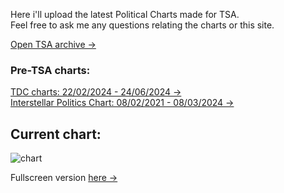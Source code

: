 <link rel="stylesheet" href="assets/css/style.css">
<!-- STYLES ABOVE - DO NOT REMOVE -->


Here i'll upload the latest Political Charts made for TSA.\
Feel free to ask me any questions relating the charts or this site.

[Open TSA archive →](ArchivePage.md)

### Pre-TSA charts:
[TDC charts: 22/02/2024 - 24/06/2024 →](TDCCharts.md)\
[Interstellar Politics Chart: 08/02/2021 - 08/03/2024 →](InterstellarCharts.md)



## Current chart:
<img src="https://miiiiiilaaaan.github.io/PoliticalChart/chart.png" alt="chart">

Fullscreen version [here →](https://miiiiiilaaaan.github.io/PoliticalChart/chart.png)



<!-- STYLES - DO NOT REMOVE -->
<link rel="stylesheet" href="assets/css/style.css">
